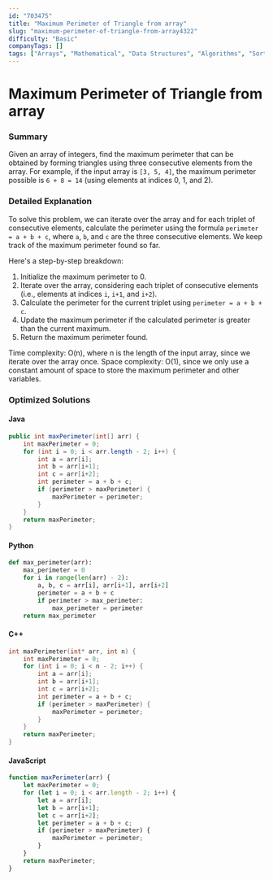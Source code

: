 ```yaml
---
id: "703475"
title: "Maximum Perimeter of Triangle from array"
slug: "maximum-perimeter-of-triangle-from-array4322"
difficulty: "Basic"
companyTags: []
tags: ["Arrays", "Mathematical", "Data Structures", "Algorithms", "Sorting"]
---
```


**Maximum Perimeter of Triangle from array**
==========================================

### Summary
Given an array of integers, find the maximum perimeter that can be obtained by forming triangles using three consecutive elements from the array. For example, if the input array is `[3, 5, 4]`, the maximum perimeter possible is `6 + 8 = 14` (using elements at indices 0, 1, and 2). 

### Detailed Explanation
To solve this problem, we can iterate over the array and for each triplet of consecutive elements, calculate the perimeter using the formula `perimeter = a + b + c`, where `a`, `b`, and `c` are the three consecutive elements. We keep track of the maximum perimeter found so far.

Here's a step-by-step breakdown:

1. Initialize the maximum perimeter to 0.
2. Iterate over the array, considering each triplet of consecutive elements (i.e., elements at indices `i`, `i+1`, and `i+2`).
3. Calculate the perimeter for the current triplet using `perimeter = a + b + c`.
4. Update the maximum perimeter if the calculated perimeter is greater than the current maximum.
5. Return the maximum perimeter found.

Time complexity: O(n), where n is the length of the input array, since we iterate over the array once.
Space complexity: O(1), since we only use a constant amount of space to store the maximum perimeter and other variables.

### Optimized Solutions

#### Java
```java
public int maxPerimeter(int[] arr) {
    int maxPerimeter = 0;
    for (int i = 0; i < arr.length - 2; i++) {
        int a = arr[i];
        int b = arr[i+1];
        int c = arr[i+2];
        int perimeter = a + b + c;
        if (perimeter > maxPerimeter) {
            maxPerimeter = perimeter;
        }
    }
    return maxPerimeter;
}
```

#### Python
```python
def max_perimeter(arr):
    max_perimeter = 0
    for i in range(len(arr) - 2):
        a, b, c = arr[i], arr[i+1], arr[i+2]
        perimeter = a + b + c
        if perimeter > max_perimeter:
            max_perimeter = perimeter
    return max_perimeter
```

#### C++
```cpp
int maxPerimeter(int* arr, int n) {
    int maxPerimeter = 0;
    for (int i = 0; i < n - 2; i++) {
        int a = arr[i];
        int b = arr[i+1];
        int c = arr[i+2];
        int perimeter = a + b + c;
        if (perimeter > maxPerimeter) {
            maxPerimeter = perimeter;
        }
    }
    return maxPerimeter;
}
```

#### JavaScript
```javascript
function maxPerimeter(arr) {
    let maxPerimeter = 0;
    for (let i = 0; i < arr.length - 2; i++) {
        let a = arr[i];
        let b = arr[i+1];
        let c = arr[i+2];
        let perimeter = a + b + c;
        if (perimeter > maxPerimeter) {
            maxPerimeter = perimeter;
        }
    }
    return maxPerimeter;
}
```